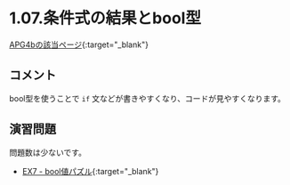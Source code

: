 # 1.07.条件式の結果とbool型

[APG4bの該当ページ](https://atcoder.jp/contests/APG4b/tasks/APG4b_h){:target="_blank"}

## コメント

bool型を使うことで `if` 文などが書きやすくなり、コードが見やすくなります。

## 演習問題

問題数は少ないです。

- [EX7 - bool値パズル](https://atcoder.jp/contests/APG4b/tasks/APG4b_cp){:target="_blank"}

